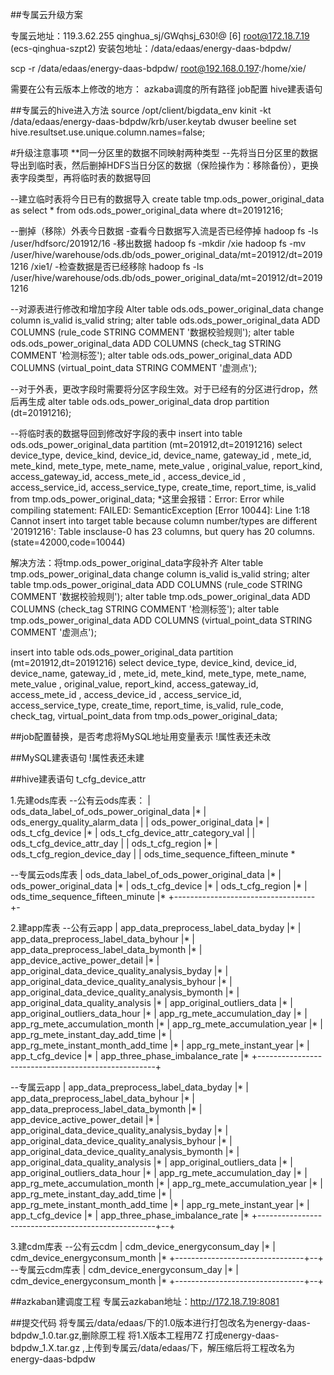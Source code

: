 ##专属云升级方案

专属云地址：119.3.62.255 qinghua_sj/GWqhsj_630!@ [6] root@172.18.7.19  (ecs-qinghua-szpt2)
安装包地址：/data/edaas/energy-daas-bdpdw/

scp -r /data/edaas/energy-daas-bdpdw/ root@192.168.0.197:/home/xie/

需要在公有云版本上修改的地方：
azkaba调度的所有路径
job配置
hive建表语句

##专属云的hive进入方法
source /opt/client/bigdata_env
kinit -kt /data/edaas/energy-daas-bdpdw/krb/user.keytab dwuser
beeline
set hive.resultset.use.unique.column.names=false;

#升级注意事项
**同一分区里的数据不同映射两种类型
--先将当日分区里的数据导出到临时表，然后删掉HDFS当日分区的数据（保险操作为：移除备份），更换表字段类型，再将临时表的数据导回
 
 --建立临时表将今日已有的数据导入
create table tmp.ods_power_original_data as 
select * from ods.ods_power_original_data where dt=20191216;

--删掉（移除）外表今日数据
-查看今日数据写入流是否已经停掉
hadoop fs -ls /user/hdfsorc/201912/16
-移出数据
hadoop fs -mkdir /xie
hadoop fs -mv /user/hive/warehouse/ods.db/ods_power_original_data/mt=201912/dt=20191216 /xie1/
-检查数据是否已经移除
hadoop fs -ls /user/hive/warehouse/ods.db/ods_power_original_data/mt=201912/dt=20191216

--对源表进行修改和增加字段
Alter table ods.ods_power_original_data  change column is_valid is_valid string;
alter table ods.ods_power_original_data ADD COLUMNS (rule_code STRING COMMENT '数据校验规则');
alter table ods.ods_power_original_data ADD COLUMNS (check_tag STRING COMMENT '检测标签');
alter table ods.ods_power_original_data ADD COLUMNS (virtual_point_data STRING COMMENT '虚测点');

--对于外表，更改字段时需要将分区字段生效。对于已经有的分区进行drop，然后再生成
alter table ods.ods_power_original_data drop partition (dt=20191216);

--将临时表的数据导回到修改好字段的表中
insert into table ods.ods_power_original_data partition (mt=201912,dt=20191216)
select 
device_type,
device_kind,
device_id,
device_name,
gateway_id ,
mete_id,
mete_kind,
mete_type,
mete_name,
mete_value ,
original_value,
report_kind,
access_gateway_id,
access_mete_id ,
access_device_id ,
access_service_id,
access_service_type,
create_time,
report_time,
is_valid
from tmp.ods_power_original_data;
*这里会报错：Error: Error while compiling statement: FAILED: SemanticException 
[Error 10044]: Line 1:18 Cannot insert into target table because column number/types are different '20191216': 
Table insclause-0 has 23 columns, but query has 20 columns. (state=42000,code=10044)

解决方法：将tmp.ods_power_original_data字段补齐
Alter table tmp.ods_power_original_data  change column is_valid is_valid string;
alter table tmp.ods_power_original_data ADD COLUMNS (rule_code STRING COMMENT '数据校验规则');
alter table tmp.ods_power_original_data ADD COLUMNS (check_tag STRING COMMENT '检测标签');
alter table tmp.ods_power_original_data ADD COLUMNS (virtual_point_data STRING COMMENT '虚测点');

insert into table ods.ods_power_original_data partition (mt=201912,dt=20191216)
select 
device_type,
device_kind,
device_id,
device_name,
gateway_id ,
mete_id,
mete_kind,
mete_type,
mete_name,
mete_value ,
original_value,
report_kind,
access_gateway_id,
access_mete_id ,
access_device_id ,
access_service_id,
access_service_type,
create_time,
report_time,
is_valid,
rule_code,
check_tag,
virtual_point_data
from tmp.ods_power_original_data;

##job配置替换，是否考虑将MySQL地址用变量表示
!属性表还未改

##MySQL建表语句
!属性表还未建

##hive建表语句
t_cfg_device_attr

1.先建ods库表
--公有云ods库表：
| ods_data_label_of_ods_power_original_data  |*
| ods_energy_quality_alarm_data              |
| ods_power_original_data                    |*
| ods_t_cfg_device                           |*
| ods_t_cfg_device_attr_category_val         |
| ods_t_cfg_device_attr_day                  |
| ods_t_cfg_region                           |*
| ods_t_cfg_region_device_day                |
| ods_time_sequence_fifteen_minute            *

--专属云ods库表
| ods_data_label_of_ods_power_original_data  |*
| ods_power_original_data                    |*
| ods_t_cfg_device                           |*
| ods_t_cfg_region                           |*
| ods_time_sequence_fifteen_minute           |*
+-----------------------------------         +-

2.建app库表
--公有云app
| app_data_preprocess_label_data_byday               |*
| app_data_preprocess_label_data_byhour              |*
| app_data_preprocess_label_data_bymonth             |*
| app_device_active_power_detail                     |*
| app_original_data_device_quality_analysis_byday    |*
| app_original_data_device_quality_analysis_byhour   |*
| app_original_data_device_quality_analysis_bymonth  |*
| app_original_data_quality_analysis                 |*
| app_original_outliers_data                         |*
| app_original_outliers_data_hour                    |*
| app_rg_mete_accumulation_day                       |*
| app_rg_mete_accumulation_month                     |*
| app_rg_mete_accumulation_year                      |*
| app_rg_mete_instant_day_add_time                   |*
| app_rg_mete_instant_month_add_time                 |*
| app_rg_mete_instant_year                           |*
| app_t_cfg_device                                   |*
| app_three_phase_imbalance_rate                     |*
+----------------------------------------------------+

--专属云app
| app_data_preprocess_label_data_byday               |*
| app_data_preprocess_label_data_byhour              |*
| app_data_preprocess_label_data_bymonth             |*
| app_device_active_power_detail                     |*
| app_original_data_device_quality_analysis_byday    |*
| app_original_data_device_quality_analysis_byhour   |*
| app_original_data_device_quality_analysis_bymonth  |*
| app_original_data_quality_analysis                 |*
| app_original_outliers_data                         |*
| app_original_outliers_data_hour                    |*
| app_rg_mete_accumulation_day                       |*
| app_rg_mete_accumulation_month                     |*
| app_rg_mete_accumulation_year                      |*
| app_rg_mete_instant_day_add_time                   |*
| app_rg_mete_instant_month_add_time                 |*
| app_rg_mete_instant_year                           |*
| app_t_cfg_device                                   |*
| app_three_phase_imbalance_rate                     |*
+----------------------------------------------------+--+

3.建cdm库表
--公有云cdm
| cdm_device_energyconsum_day    |*
| cdm_device_energyconsum_month  |*
+--------------------------------+--+
--专属云cdm库表
| cdm_device_energyconsum_day    |*
| cdm_device_energyconsum_month  |*
+--------------------------------+--+

##azkaban建调度工程
专属云azkaban地址：http://172.18.7.19:8081


##提交代码
将专属云/data/edaas/下的1.0版本进行打包改名为energy-daas-bdpdw_1.0.tar.gz,删除原工程
将1.X版本工程用7Z 打成energy-daas-bdpdw_1.X.tar.gz ,上传到专属云/data/edaas/下，解压缩后将工程改名为energy-daas-bdpdw





